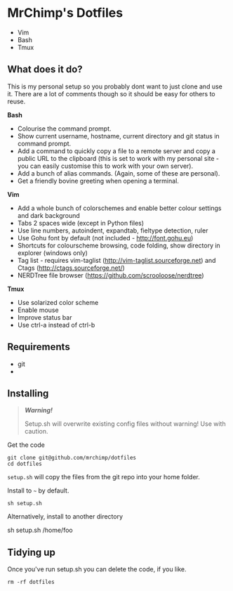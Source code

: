 MrChimp's Dotfiles
==================

 * Vim
 * Bash
 * Tmux

## What does it do? ##

This is my personal setup so you probably dont want to just clone and use it. There are a lot of comments though so it should be easy for others to reuse.

__Bash__

* Colourise the command prompt.
* Show current username, hostname, current directory and git status in command prompt.
* Add a command to quickly copy a file to a remote server and copy a public URL to the clipboard (this is set to work with my personal site - you can easily customise this to work with your own server).
* Add a bunch of alias commands. (Again, some of these are personal).
* Get a friendly bovine greeting when opening a terminal.

__Vim__

* Add a whole bunch of colorschemes and enable better colour settings and dark background
* Tabs 2 spaces wide (except in Python files)
* Use line numbers, autoindent, expandtab, fieltype detection, ruler
* Use Gohu font by default (not included - http://font.gohu.eu)
* Shortcuts for colourscheme browsing, code folding, show directory in explorer (windows only)
* Tag list - requires vim-taglist (http://vim-taglist.sourceforge.net) and Ctags (http://ctags.sourceforge.net/)
* NERDTree file browser (https://github.com/scrooloose/nerdtree)

__Tmux__

* Use solarized color scheme
* Enable mouse
* Improve status bar
* Use ctrl-a instead of ctrl-b

## Requirements ##

* git
* 


## Installing ##

> ***Warning!***
>
> Setup.sh will overwrite existing config files without warning!
> Use with caution.

Get the code

    git clone git@github.com/mrchimp/dotfiles
    cd dotfiles

`setup.sh` will copy the files from the git repo into your home folder.

Install to `~` by default.

    sh setup.sh

Alternatively, install to another directory

   sh setup.sh /home/foo

## Tidying up ##

Once you've run setup.sh you can delete the code, if you like.

    rm -rf dotfiles

